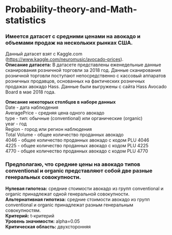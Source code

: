 # Probability-theory-and-Math-statistics

### Имеется датасет с средними ценами на авокадо и объемами продаж на нескольких рынках США.
Данный датасет взят с Kaggle.com (https://www.kaggle.com/neuromusic/avocado-prices).  
__Описание датасета:__ 
В датасете представлены еженедельные данные сканирования розничной торговли за 2018 год. Данные сканирования розничной торговли поступают непосредственно с кассовый аппаратов розничных продавцов, основанных на фактических розничных продажах авокадо Hass. Данные были выгружены с сайта Hass Avocado Board в мае 2018 года.

__Описание некоторых столбцов в наборе данных__  
Date - дата наблюдения  
AveragePrice - средняя цена одного авокадо  
type - тип: обычные (conventional) или органические (organic)   
year - год  
Region - город или регион наблюдения  
Total Volume - общее количество проданных авокадо  
4046 - общее количество проданных авокадо с кодом PLU 4046  
4225 - общее количество проданных авокадо с кодом PLU 4225  
4770 - общее количество проданных авокадо с кодом PLU 4770  

### Предполагаю, что средние цены на авокадо типов conventional и organic представляют собой две разные генеральных совокупности.
__Нулевая гипотеза:__ средние стоимости авокадо из групп conventional и organic принадлежат одной генеральной совокупности.   
__Альтернативная гипотиза:__ средние стоимости авокадо из групп conventional и organic принадлежат разным генеральным совокупностям.  
__Критерий:__ t-критерий  
__Уровень значимости:__ alpha=0.05  
__Критическая область:__ двухсторонняя
